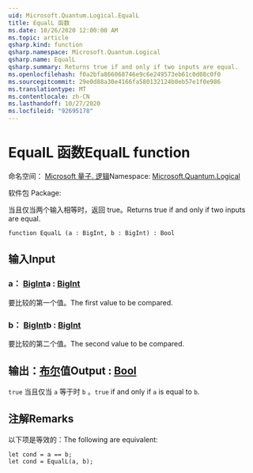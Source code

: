 ```yaml
---
uid: Microsoft.Quantum.Logical.EqualL
title: EqualL 函数
ms.date: 10/26/2020 12:00:00 AM
ms.topic: article
qsharp.kind: function
qsharp.namespace: Microsoft.Quantum.Logical
qsharp.name: EqualL
qsharp.summary: Returns true if and only if two inputs are equal.
ms.openlocfilehash: f0a2bfa866068746e9c6e249573eb61c0d08c0f0
ms.sourcegitcommit: 29e0d88a30e4166fa580132124b0eb57e1f0e986
ms.translationtype: MT
ms.contentlocale: zh-CN
ms.lasthandoff: 10/27/2020
ms.locfileid: "92695178"
---
```

# <a name="equall-function"></a><span data-ttu-id="083da-102">EqualL 函数</span><span class="sxs-lookup"><span data-stu-id="083da-102">EqualL function</span></span>

<span data-ttu-id="083da-103">命名空间： [Microsoft 量子. 逻辑](xref:Microsoft.Quantum.Logical)</span><span class="sxs-lookup"><span data-stu-id="083da-103">Namespace: [Microsoft.Quantum.Logical](xref:Microsoft.Quantum.Logical)</span></span>

<span data-ttu-id="083da-104">软件包 [](https://nuget.org/packages/)</span><span class="sxs-lookup"><span data-stu-id="083da-104">Package: [](https://nuget.org/packages/)</span></span>


<span data-ttu-id="083da-105">当且仅当两个输入相等时，返回 true。</span><span class="sxs-lookup"><span data-stu-id="083da-105">Returns true if and only if two inputs are equal.</span></span>

```qsharp
function EqualL (a : BigInt, b : BigInt) : Bool
```


## <a name="input"></a><span data-ttu-id="083da-106">输入</span><span class="sxs-lookup"><span data-stu-id="083da-106">Input</span></span>

### <a name="a--bigint"></a><span data-ttu-id="083da-107">a： [BigInt](xref:microsoft.quantum.lang-ref.bigint)</span><span class="sxs-lookup"><span data-stu-id="083da-107">a : [BigInt](xref:microsoft.quantum.lang-ref.bigint)</span></span>

<span data-ttu-id="083da-108">要比较的第一个值。</span><span class="sxs-lookup"><span data-stu-id="083da-108">The first value to be compared.</span></span>


### <a name="b--bigint"></a><span data-ttu-id="083da-109">b： [BigInt](xref:microsoft.quantum.lang-ref.bigint)</span><span class="sxs-lookup"><span data-stu-id="083da-109">b : [BigInt](xref:microsoft.quantum.lang-ref.bigint)</span></span>

<span data-ttu-id="083da-110">要比较的第二个值。</span><span class="sxs-lookup"><span data-stu-id="083da-110">The second value to be compared.</span></span>



## <a name="output--bool"></a><span data-ttu-id="083da-111">输出：[布尔](xref:microsoft.quantum.lang-ref.bool)值</span><span class="sxs-lookup"><span data-stu-id="083da-111">Output : [Bool](xref:microsoft.quantum.lang-ref.bool)</span></span>

<span data-ttu-id="083da-112">`true` 当且仅当 `a` 等于时 `b` 。</span><span class="sxs-lookup"><span data-stu-id="083da-112">`true` if and only if `a` is equal to `b`.</span></span>

## <a name="remarks"></a><span data-ttu-id="083da-113">注解</span><span class="sxs-lookup"><span data-stu-id="083da-113">Remarks</span></span>

<span data-ttu-id="083da-114">以下项是等效的：</span><span class="sxs-lookup"><span data-stu-id="083da-114">The following are equivalent:</span></span>

```Q#
let cond = a == b;
let cond = EqualL(a, b);
```